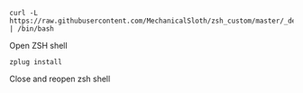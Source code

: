 ```
curl -L https://raw.githubusercontent.com/MechanicalSloth/zsh_custom/master/_deploy.sh | /bin/bash
```

Open ZSH shell

```
zplug install
```

Close and reopen zsh shell
